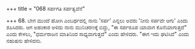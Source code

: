 +++
title = "068 ಸರ್ಪಗತಿ ಸರ್ಪತ್ವವೆನೆ"

+++
68. ಬೇಗ ಮುಂದೆ ಹೋಗಿ ಎಂಬರ್ಥದಲ್ಲಿ ನಾನು 'ಸರ್ಪ' ಎನ್ನಲು ಅವರು 'ನೀನು ಸರ್ಪವೇ ಆಗು' ಎಂದು ಶಪಿಸಿದರು. ಆಗ ಅಹಂಕಾರ ಅಳಿದು ನಾನು ಮುನಿಚರಣಕ್ಕೆ ಬಿದ್ದು, "ಈ ಸರ್ಪರೂಪ ಯಾವಾಗ ಕೊನೆಯಾಗುತ್ತದೆ" ಎಂದು ಕೇಳಲು, "ಧರ್ಮರಾಜನ ಮಾತಿನಿಂದ ಸಾಧ್ಯವಾಗುತ್ತದೆ" ಎಂದು ಹೇಳಿದರು. "ಈಗ ಇದು ಘಟಿಸಿದೆ" ಎಂದು ನಹುಷನು ಹೇಳಿದನು.